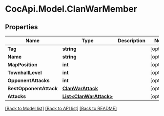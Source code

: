 # CocApi.Model.ClanWarMember
## Properties

Name | Type | Description | Notes
------------ | ------------- | ------------- | -------------
**Tag** | **string** |  | [optional] 
**Name** | **string** |  | [optional] 
**MapPosition** | **int** |  | [optional] 
**TownhallLevel** | **int** |  | [optional] 
**OpponentAttacks** | **int** |  | [optional] 
**BestOpponentAttack** | [**ClanWarAttack**](ClanWarAttack.md) |  | [optional] 
**Attacks** | [**List&lt;ClanWarAttack&gt;**](ClanWarAttack.md) |  | [optional] 

[[Back to Model list]](../README.md#documentation-for-models) [[Back to API list]](../README.md#documentation-for-api-endpoints) [[Back to README]](../README.md)


